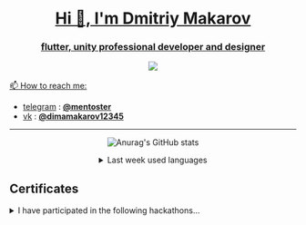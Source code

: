 <p align="center">
  <a href="" rel="noopener">
</p>

<h1 align="center">Hi 👋, I'm Dmitriy Makarov</h1>
<h3 align="center">flutter, unity professional developer and designer</h3>
<div align="center">
<img src="https://img.shields.io/badge/FAVORITE%20IDE%20-VSCode%20-gray.svg?colorA=1560BD&colorB=1E90FF&style=for-the-badge"/>

</div>

📫 How to reach me:
* [telegram](https://telegram.org/) : **[@mentoster](https://t.me/Mentoster)**
* [vk](https://vk.com/) : **[@dimamakarov12345](https://vk.com/dimamakarov12345)**

---

<div align="center">

![Anurag's GitHub stats](https://github-readme-stats.vercel.app/api?username=mentoster&show_icons=true&include_all_commits=true&count_private=true)

<details >
<summary>Last week used languages</summary>

[![mentoster's wakatime stats](https://github-readme-stats.vercel.app/api/wakatime?username=mentoster)](https://github.com/anuraghazra/github-readme-stats)

</details>

</div>

## Certificates
<details>
<summary>I have participated in the following hackathons...</summary>
<div align="center">
<p float="left">
  <img src="assets/images/junction_Dmitriy_Makarov Asia-1.png" width="200" />
  <img src="assets/images/junction_Dmitriy_Makarov-1.png" width="200" />
  <img src="assets/images/junction_skysea_game-1.png" width="200" />

</p>
<p float="left">
  <img src="assets/images/diploma-1.png" width="200" />
  <img src="assets/images/Цивровой прорыв финал-1.png" width="200" />
  <img src="assets/images/прорыв-1.png" width="200" />
</p>
<p float="left">
  <img src="assets/images/теле2_game-1.png" width="200" />
  <img src="assets/images/прорыв-2021-финал.png" width="200" />
  
</p>
</div>
</details>
